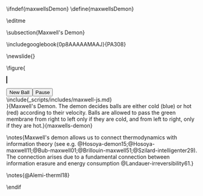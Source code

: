 \ifndef{maxwellsDemon}
\define{maxwellsDemon}

\editme 

\subsection{Maxwell's Demon}

\includegooglebook{0p8AAAAAMAAJ}{PA308}

\newslide{}

\figure{<div>
<canvas id="maxwell-canvas" width="900" height="500" style="border:1px solid black;display:inline;text-align:center "></canvas>
<div><button id="maxwell-newball" style="text-align:right">New Ball</button><button id="maxwell-pause" style="text-align:right">Pause</button></div>
\include{_scripts/includes/maxwell-js.md}
</div>}{Maxwell's Demon. The demon decides balls are either cold (blue) or hot (red) according to their velocity. Balls are allowed to pass the green membrane from right to left only if they are cold, and from left to right, only if they are hot.}{maxwells-demon}


\notes{Maxwell's demon allows us to connect thermodynamics with information theory (see e.g. @Hosoya-demon15;@Hosoya-maxwell11;@Bub-maxwell01;@Brillouin-maxwell51;@Szilard-intelligenter29). The connection arises due to a fundamental connection between information erasure and energy consumption @Landauer-irreversibility61.}

\notes{@Alemi-therml18}

\endif
